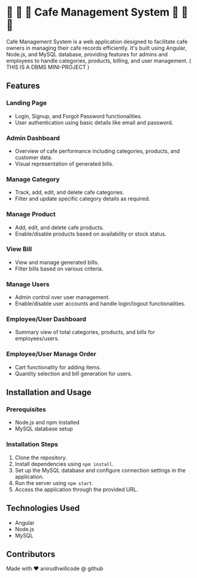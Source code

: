 <h1>🚧 🚧 🚧 Cafe Management System 🚧 🚧 🚧 </h1>

Cafe Management System is a web application designed to facilitate cafe owners in managing their cafe records efficiently. It's built using Angular, Node.js, and MySQL database, providing features for admins and employees to handle categories, products, billing, and user management.   ( THIS IS A DBMS MINI-PROJECT )

## Features

### Landing Page
- Login, Signup, and Forgot Password functionalities.
- User authentication using basic details like email and password.

### Admin Dashboard
- Overview of cafe performance including categories, products, and customer data.
- Visual representation of generated bills.

### Manage Category
- Track, add, edit, and delete cafe categories.
- Filter and update specific category details as required.

### Manage Product
- Add, edit, and delete cafe products.
- Enable/disable products based on availability or stock status.

### View Bill
- View and manage generated bills.
- Filter bills based on various criteria.

### Manage Users
- Admin control over user management.
- Enable/disable user accounts and handle login/logout functionalities.

### Employee/User Dashboard
- Summary view of total categories, products, and bills for employees/users.

### Employee/User Manage Order
- Cart functionality for adding items.
- Quantity selection and bill generation for users.

## Installation and Usage

### Prerequisites
- Node.js and npm installed
- MySQL database setup

### Installation Steps
1. Clone the repository.
2. Install dependencies using `npm install`.
3. Set up the MySQL database and configure connection settings in the application.
4. Run the server using `npm start`.
5. Access the application through the provided URL.

## Technologies Used

- Angular
- Node.js
- MySQL

## Contributors

Made with ❤️ anirudhwillcode @ github


